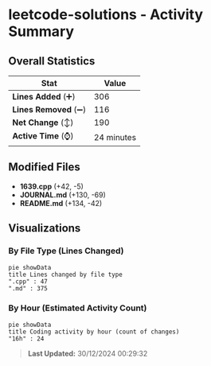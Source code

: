 # leetcode-solutions - Activity Summary 

## Overall Statistics

| Stat                   | Value                                                             |
| ---------------------- | ----------------------------------------------------------------- |
| **Lines Added** (➕)   | 306                                          |
| **Lines Removed** (➖) | 116                                        |
| **Net Change** (↕)    | 190                |
| **Active Time** (⌚)   | 24 minutes |


## Modified Files
- **1639.cpp** (+42, -5)
- **JOURNAL.md** (+130, -69)
- **README.md** (+134, -42)

## Visualizations

### By File Type (Lines Changed)

```mermaid
pie showData
title Lines changed by file type
".cpp" : 47
".md" : 375
```

### By Hour (Estimated Activity Count)

```mermaid
pie showData
title Coding activity by hour (count of changes)
"16h" : 24
```


> **Last Updated:** 30/12/2024 00:29:32